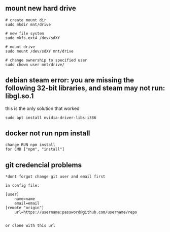 ## mount new hard drive

```
# create mount dir
sudo mkdir mnt/drive

# new file system
sudo mkfs.ext4 /dev/sdXY

# mount drive
sudo mount /dev/sdXY mnt/drive

# change ownership to specified user
sudo chown user mnt/drive/
```

## debian steam error: you are missing the following 32-bit libraries, and steam may not run: libgl.so.1

this is the only solution that worked

```
sudo apt install nvidia-driver-libs:i386
```

## docker not run npm install

```
change RUN npm install
for CMD ["npm", "install"]
``` 

## git credencial problems 

```
*dont forgot change git user and email first 

in config file:

[user]
	name=name
	email=email
[remote "origin"] 
	url=https://username:password@github.com/username/repo 


or clone with this url
```
